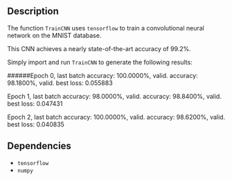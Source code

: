 Description
-----------

The function `TrainCNN` uses `tensorflow` to train a convolutional neural network on the MNIST database.

This CNN achieves a nearly state-of-the-art accuracy of 99.2%.

Simply import and run `TrainCNN` to generate the following results:

######Epoch 0, last batch accuracy: 100.0000%, valid. accuracy: 98.1800%, valid. best loss: 0.055883

Epoch 1, last batch accuracy: 98.0000%, valid. accuracy: 98.8400%, valid. best loss: 0.047431

Epoch 2, last batch accuracy: 100.0000%, valid. accuracy: 98.6200%, valid. best loss: 0.040835



Dependencies
------------

* `tensorflow`
* `numpy`

